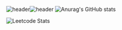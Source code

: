 ![header](https://capsule-render.vercel.app/api?type=waving&text=Welcome!%20I'm%20a%20web%20developer.%20Nice%20to%20meet%20you!&height=200&section=header&fontSize=35&fontAlign=50&fontAlignY=40&fontColor=D8D8D8&color=4B8698)![header](https://capsule-render.vercel.app/api?type=waving&text=Welcome!%20I'm%20a%20web%20developer.%20Nice%20to%20meet%20you!&height=200&section=header&fontSize=35&fontAlign=50&fontAlignY=40&fontColor=D8D8D8&color=gradient&customColorList=0,2,2,5,30)
![Anurag's GitHub stats](https://github-readme-stats.vercel.app/api?username=zzeeye&show_icons=true&theme=graywhite)

![Leetcode Stats](https://leetcard.jacoblin.cool/zzeeye?theme=wtf)
